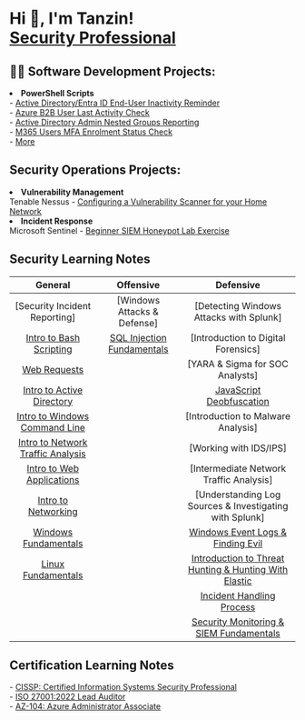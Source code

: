 <h1>Hi 👋, I'm Tanzin! <br/><a href="https://www.linkedin.com/in/tanzin-h/">Security Professional</a></h1>

<h2>👨‍💻 Software Development Projects:</h2>
<li><b>PowerShell Scripts</b></li>
- <a href="https://github.com/thossa000/PowerShell-Scripts/blob/main/User%20Accounts%20Inactivity%20Notification.ps1">Active Directory/Entra ID End-User Inactivity Reminder</a><br>
- <a href="https://github.com/thossa000/PowerShell-Scripts/blob/main/Azure%20B2B%20Users%20Last%20Login.ps1">Azure B2B User Last Activity Check</a><br>
- <a href="https://github.com/thossa000/PowerShell-Scripts/blob/main/Admin%20Groups%20Hygiene%20Check.ps1"> Active Directory Admin Nested Groups Reporting</a> <br>
- <a href="https://github.com/thossa000/PowerShell-Scripts/blob/main/User%20MFA%20Status%20Report.ps1">M365 Users MFA Enrolment Status Check</a><br>
- <a href="https://github.com/thossa000/PowerShell-Scripts"> More</a> <br>

<h2>Security Operations Projects:</h2>
<li><b>Vulnerability Management</b></li>
 Tenable Nessus - <a href="https://github.com/thossa000/Knowledge-Base/blob/main/Nessus%20Essentials%20Vulnerability%20Management%20Home%20Lab/README.md"> Configuring a Vulnerability Scanner for your Home Network</a><br>
<li><b>Incident Response</b></li>
Microsoft Sentinel - <a href="https://github.com/thossa000/Knowledge-Base/blob/main/Beginner%20SIEM%20Honeypot%20Lab/README.md"> Beginner SIEM Honeypot Lab Exercise</a>

<h2>Security Learning Notes</h2>

|General|Offensive|Defensive|
|:-----:|:-------:|:-------:|
|[Security Incident Reporting]|[Windows Attacks & Defense]|[Detecting Windows Attacks with Splunk]
|[Intro to Bash Scripting](https://github.com/thossa000/HackTheBox/blob/main/Learning%20Modules/General/Introduction%20to%20Bash%20Scripting/README.md)|[SQL Injection Fundamentals](https://github.com/thossa000/HackTheBox/blob/main/Learning%20Modules/Offensive/SQL%20Injection%20Fundamentals/README.md)|[Introduction to Digital Forensics]
|[Web Requests](https://github.com/thossa000/HackTheBox/tree/main/Learning%20Modules/General/Web%20Requests/README.md)||[YARA & Sigma for SOC Analysts]
|[Intro to Active Directory](https://github.com/thossa000/HackTheBox/blob/main/Learning%20Modules/General/Introduction%20to%20Active%20Directory/README.md)||[JavaScript Deobfuscation](https://github.com/thossa000/HackTheBox/blob/main/Learning%20Modules/Defensive/JavaScript%20Deobfuscation/README.md)|
|[Intro to Windows Command Line](https://github.com/thossa000/HackTheBox/blob/main/Learning%20Modules/General/Introduction%20to%20Windows%20Command%20Line/README.md)||[Introduction to Malware Analysis]
|[Intro to Network Traffic Analysis](https://github.com/thossa000/HackTheBox/blob/main/Learning%20Modules/General/Intro%20to%20Network%20Traffic%20Analysis/README.md)||[Working with IDS/IPS]
|[Intro to Web Applications](https://github.com/thossa000/HackTheBox/blob/main/Learning%20Modules/General/Introduction%20to%20Web%20Applications/README.md)||[Intermediate Network Traffic Analysis]
|[Intro to Networking](https://github.com/thossa000/HackTheBox/blob/main/Learning%20Modules/General/Introduction%20to%20Networking/README.md)||[Understanding Log Sources & Investigating with Splunk]
|[Windows Fundamentals](https://github.com/thossa000/HackTheBox/blob/main/Learning%20Modules/General/Windows%20Fundamentals/README.md)||[Windows Event Logs & Finding Evil](https://github.com/thossa000/HackTheBox/tree/main/Learning%20Modules/Defensive/Windows%20Event%20Logs%20&%20Finding%20Evil)|
|[Linux Fundamentals](https://github.com/thossa000/HackTheBox/blob/main/Learning%20Modules/General/Linux%20Fundamentals/README.md)||[Introduction to Threat Hunting & Hunting With Elastic](https://github.com/thossa000/HackTheBox/blob/main/Learning%20Modules/Defensive/Introduction%20to%20Threat%20Hunting%20%26%20Hunting%20With%20Elastic%20/README.md)|
|||[Incident Handling Process](https://github.com/thossa000/HackTheBox/blob/main/Learning%20Modules/Defensive/Incident%20Handling%20Process/README.md)| 
|||[Security Monitoring & SIEM Fundamentals](https://github.com/thossa000/HackTheBox/tree/main/Learning%20Modules/Defensive/Security%20Monitoring%20&%20SIEM%20Fundamentals)|

<h2>Certification Learning Notes</h2>
- <a href="https://github.com/thossa000/Certification-Prep/tree/main/CISSP">CISSP: Certified Information Systems Security Professional</a><br>
- <a href="https://github.com/thossa000/Certification-Prep/tree/main/ISO%2027001%3A2022%20Lead%20Auditor">ISO 27001:2022 Lead Auditor</a><br>
- <a href="https://github.com/thossa000/Certification-Prep/tree/main/AZ-104%3A%20Azure%20Administrator%20Associate">AZ-104: Azure Administrator Associate</a><br>
